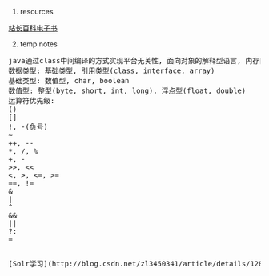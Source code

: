 1. resources
  
  [站长百科电子书](http://down.zzbaike.com/ebook/)

2. temp notes
<pre>
java通过class中间编译的方式实现平台无关性, 面向对象的解释型语言, 内存自动管理.
数据类型: 基础类型, 引用类型(class, interface, array)
基础类型: 数值型, char, boolean
数值型: 整型(byte, short, int, long), 浮点型(float, double)
运算符优先级: 
()
[]
!, -(负号)
~
++, -- 
*, /, %
+, -
>>, <<
<, >, <=, >=
==, !=
&
|
^
&&
||
?:
=

<pre>
[Solr学习](http://blog.csdn.net/zl3450341/article/details/12803189)
